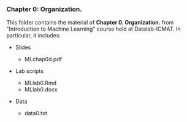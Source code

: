 ### Chapter 0: Organization.

This folder contains the material of **Chapter 0. Organization.** from "Introduction to Machine Learning" course held at Datalab-ICMAT. In particular, it includes:

* Slides 
  - MLchap0d.pdf

* Lab scripts 
  - MLlab0.Rmd
  - MLlab0.docx

* Data
  - data0.txt 
